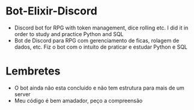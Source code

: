 # Bot-Elixir-Discord 
* Discord bot for RPG with token management, dice rolling etc. I did it in order to study and practice Python and SQL
* Bot de Discord para RPG com gerenciamento de ficas, rolagem de dados, etc. Fiz o bot com o intuito de praticar e estudar Python e SQL
# Lembretes
* O bot ainda não esta concluido e não tem estrutura para mais de um server
* Meu código é bem amadador, peço a compreensão 
